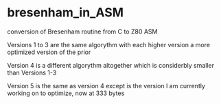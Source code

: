 # bresenham_in_ASM

conversion of Bresenham routine from C to Z80 ASM

Versions 1 to 3 are the same algorythm with each higher version a more optimized version of the prior

Version 4 is a different algorythm altogether which is considerbly smaller than Versions 1-3

Version 5 is the same as version 4 except is the version I am currently working on to optimize, now at 333 bytes
